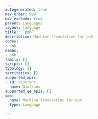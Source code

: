 ```yaml
---
autogenerated: true
nav_order: 999
nav_exclude: true
parent: Languages
layout: language
title: '`poh`'
description: Machine translation for poh
codes:
- poh
names:
- poh
family: []
scripts: []
typology: []
territories: []
supported_apis:
- id: niutrans
  name: Niutrans
supported_qe_apis: []
seo:
  name: Machine translation for poh
  type: Language

---
```


